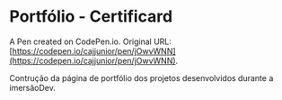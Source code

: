 # Portfólio - Certificard

A Pen created on CodePen.io. Original URL: [https://codepen.io/cajjunior/pen/jOwvWNN](https://codepen.io/cajjunior/pen/jOwvWNN).

Contrução da página de portfólio dos projetos desenvolvidos durante a imersãoDev.



